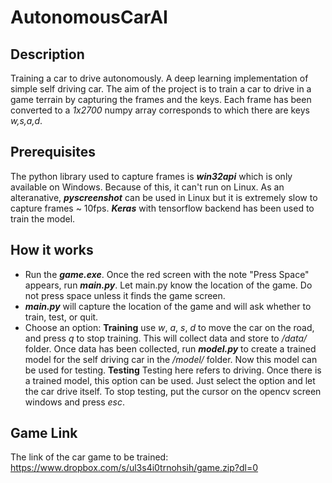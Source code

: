 # **AutonomousCarAI**
## Description

Training a car to drive autonomously. A deep learning implementation of simple self driving car.  The aim of the project is to train a car to drive in a game terrain by capturing the frames and the keys. Each frame has been converted to a *1x2700* numpy array corresponds to which there are keys *w,s,a,d*.

## Prerequisites

The python library used to capture frames is ***win32api*** which is only available on Windows. Because of this, it can't run on Linux. As an alteranative, ***pyscreenshot*** can be used in Linux but it is extremely slow to capture frames ~ 10fps. ***Keras*** with tensorflow backend has been used to train the model. 



## How it works

 - Run the ***game.exe***. Once the red screen with the note "Press Space" appears, run ***main.py***. Let main.py know the location of the game. Do not press space unless it finds the game screen.
 - ***main.py*** will capture the location of the game and will ask whether to train, test, or quit. 
 - Choose an option:
**Training** use *w*, *a*, *s*, *d* to move the car on the road, and press *q* to stop training. This will collect data and store to */data/* folder. Once data has been collected, run ***model.py*** to create a trained model for the self driving car  in the */model/* folder. Now this model can be used for testing.
**Testing** Testing here refers to driving. Once there is a trained model, this option can be used. Just select the option and let the car drive itself. To stop testing, put the cursor on the opencv screen windows and press *esc*.




## Game Link

The link of the car game to be trained: 
https://www.dropbox.com/s/ul3s4i0trnohsih/game.zip?dl=0


